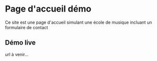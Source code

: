 # Page d'accueil démo

Ce site est une page d'accueil simulant une école de musique incluant un formulaire de contact

## Démo live

url à venir...
